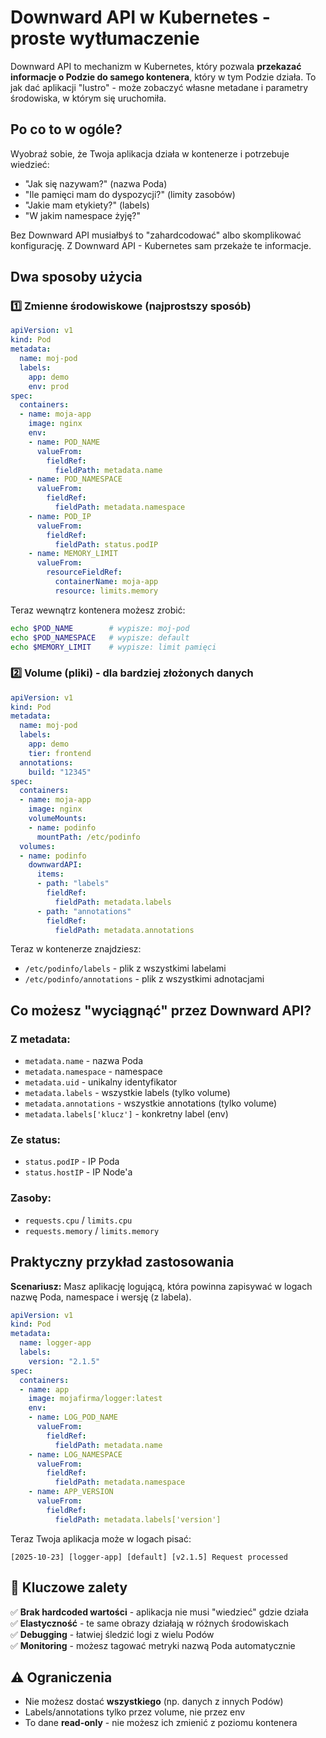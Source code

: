 # Downward API w Kubernetes - proste wytłumaczenie

Downward API to mechanizm w Kubernetes, który pozwala **przekazać informacje o Podzie do samego kontenera**, który w tym Podzie działa. To jak dać aplikacji "lustro" - może zobaczyć własne metadane i parametry środowiska, w którym się uruchomiła.

## Po co to w ogóle?

Wyobraź sobie, że Twoja aplikacja działa w kontenerze i potrzebuje wiedzieć:
- "Jak się nazywam?" (nazwa Poda)
- "Ile pamięci mam do dyspozycji?" (limity zasobów)
- "Jakie mam etykiety?" (labels)
- "W jakim namespace żyję?"

Bez Downward API musiałbyś to "zahardcodować" albo skomplikować konfigurację. Z Downward API - Kubernetes sam przekaże te informacje.

## Dwa sposoby użycia

### 1️⃣ **Zmienne środowiskowe** (najprostszy sposób)

```yaml
apiVersion: v1
kind: Pod
metadata:
  name: moj-pod
  labels:
    app: demo
    env: prod
spec:
  containers:
  - name: moja-app
    image: nginx
    env:
    - name: POD_NAME
      valueFrom:
        fieldRef:
          fieldPath: metadata.name
    - name: POD_NAMESPACE
      valueFrom:
        fieldRef:
          fieldPath: metadata.namespace
    - name: POD_IP
      valueFrom:
        fieldRef:
          fieldPath: status.podIP
    - name: MEMORY_LIMIT
      valueFrom:
        resourceFieldRef:
          containerName: moja-app
          resource: limits.memory
```

Teraz wewnątrz kontenera możesz zrobić:
```bash
echo $POD_NAME        # wypisze: moj-pod
echo $POD_NAMESPACE   # wypisze: default
echo $MEMORY_LIMIT    # wypisze: limit pamięci
```

### 2️⃣ **Volume (pliki)** - dla bardziej złożonych danych

```yaml
apiVersion: v1
kind: Pod
metadata:
  name: moj-pod
  labels:
    app: demo
    tier: frontend
  annotations:
    build: "12345"
spec:
  containers:
  - name: moja-app
    image: nginx
    volumeMounts:
    - name: podinfo
      mountPath: /etc/podinfo
  volumes:
  - name: podinfo
    downwardAPI:
      items:
      - path: "labels"
        fieldRef:
          fieldPath: metadata.labels
      - path: "annotations"
        fieldRef:
          fieldPath: metadata.annotations
```

Teraz w kontenerze znajdziesz:
- `/etc/podinfo/labels` - plik z wszystkimi labelami
- `/etc/podinfo/annotations` - plik z wszystkimi adnotacjami

## Co możesz "wyciągnąć" przez Downward API?

### **Z metadata:**
- `metadata.name` - nazwa Poda
- `metadata.namespace` - namespace
- `metadata.uid` - unikalny identyfikator
- `metadata.labels` - wszystkie labels (tylko volume)
- `metadata.annotations` - wszystkie annotations (tylko volume)
- `metadata.labels['klucz']` - konkretny label (env)

### **Ze status:**
- `status.podIP` - IP Poda
- `status.hostIP` - IP Node'a

### **Zasoby:**
- `requests.cpu` / `limits.cpu`
- `requests.memory` / `limits.memory`

## Praktyczny przykład zastosowania

**Scenariusz:** Masz aplikację logującą, która powinna zapisywać w logach nazwę Poda, namespace i wersję (z labela).

```yaml
apiVersion: v1
kind: Pod
metadata:
  name: logger-app
  labels:
    version: "2.1.5"
spec:
  containers:
  - name: app
    image: mojafirma/logger:latest
    env:
    - name: LOG_POD_NAME
      valueFrom:
        fieldRef:
          fieldPath: metadata.name
    - name: LOG_NAMESPACE
      valueFrom:
        fieldRef:
          fieldPath: metadata.namespace
    - name: APP_VERSION
      valueFrom:
        fieldRef:
          fieldPath: metadata.labels['version']
```

Teraz Twoja aplikacja może w logach pisać:
```
[2025-10-23] [logger-app] [default] [v2.1.5] Request processed
```

## 🎯 Kluczowe zalety

✅ **Brak hardcoded wartości** - aplikacja nie musi "wiedzieć" gdzie działa  
✅ **Elastyczność** - te same obrazy działają w różnych środowiskach  
✅ **Debugging** - łatwiej śledzić logi z wielu Podów  
✅ **Monitoring** - możesz tagować metryki nazwą Poda automatycznie

## ⚠️ Ograniczenia

- Nie możesz dostać **wszystkiego** (np. danych z innych Podów)
- Labels/annotations tylko przez volume, nie przez env
- To dane **read-only** - nie możesz ich zmienić z poziomu kontenera

